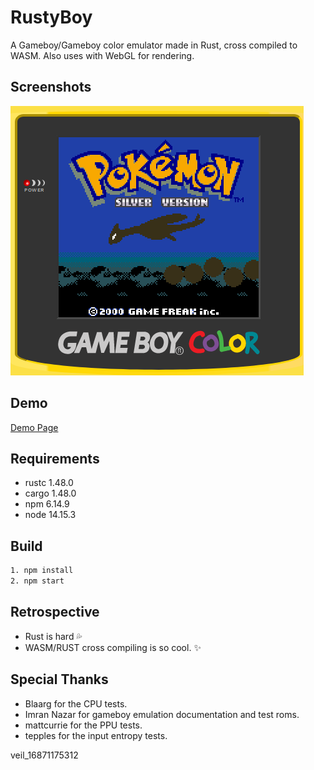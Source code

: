# RustyBoy

A Gameboy/Gameboy color emulator made in Rust, cross compiled to WASM. Also uses with WebGL for rendering.

## Screenshots

![](./static/screenshots.png "Screenhot")

## Demo
<a href="http://hkamran.info/projects/rustyboy/">Demo Page</a>

## Requirements

* rustc 1.48.0
* cargo 1.48.0
* npm 6.14.9
* node 14.15.3

## Build 

```sh
1. npm install
2. npm start
```

## Retrospective

* Rust is hard :sweat_drops:
* WASM/RUST cross compiling is so cool. :sparkles:

## Special Thanks

* Blaarg for the CPU tests.
* Imran Nazar for gameboy emulation documentation and test roms.
* mattcurrie for the PPU tests.
* tepples for the input entropy tests.

veil_16871175312
